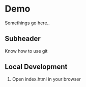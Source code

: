 # Demo

Somethings go here..

## Subheader

Know how to use git

## Local Development

1. Open index.html in your browser
